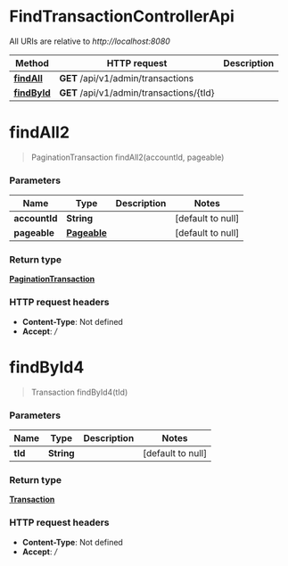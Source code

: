 # FindTransactionControllerApi

All URIs are relative to *http://localhost:8080*

| Method                                                    | HTTP request                             | Description |
|-----------------------------------------------------------|------------------------------------------|-------------|
| [**findAll**](FindTransactionControllerApi.md#findAll2)   | **GET** /api/v1/admin/transactions       |             |
| [**findById**](FindTransactionControllerApi.md#findById4) | **GET** /api/v1/admin/transactions/{tId} |             |

<a name="findAll2"></a>

# **findAll2**

> PaginationTransaction findAll2(accountId, pageable)

### Parameters

| Name          | Type                          | Description | Notes             |
|---------------|-------------------------------|-------------|-------------------|
| **accountId** | **String**                    |             | [default to null] |
| **pageable**  | [**Pageable**](../Models/.md) |             | [default to null] |

### Return type

[**PaginationTransaction**](../Models/PaginationTransaction.md)


### HTTP request headers

- **Content-Type**: Not defined
- **Accept**: */*

<a name="findById4"></a>

# **findById4**

> Transaction findById4(tId)

### Parameters

| Name    | Type       | Description | Notes             |
|---------|------------|-------------|-------------------|
| **tId** | **String** |             | [default to null] |

### Return type

[**Transaction**](../Models/Transaction.md)


### HTTP request headers

- **Content-Type**: Not defined
- **Accept**: */*

